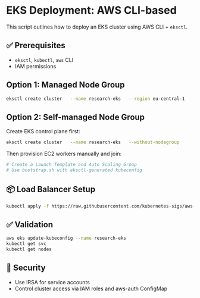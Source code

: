 
# EKS Deployment: AWS CLI-based

This script outlines how to deploy an EKS cluster using AWS CLI + `eksctl`.

## ✅ Prerequisites
- `eksctl`, `kubectl`, `aws` CLI
- IAM permissions

## Option 1: Managed Node Group
```bash
eksctl create cluster   --name research-eks   --region eu-central-1   --nodegroup-name managed-ng   --node-type t3.medium   --nodes 2   --nodes-min 1   --nodes-max 3   --managed
```

## Option 2: Self-managed Node Group
Create EKS control plane first:
```bash
eksctl create cluster   --name research-eks   --without-nodegroup
```

Then provision EC2 workers manually and join:
```bash
# Create a Launch Template and Auto Scaling Group
# Use bootstrap.sh with eksctl-generated kubeconfig
```

## 📦 Load Balancer Setup
```bash
kubectl apply -f https://raw.githubusercontent.com/kubernetes-sigs/aws-load-balancer-controller/main/docs/install/iam_policy.json
```

## ✅ Validation
```bash
aws eks update-kubeconfig --name research-eks
kubectl get svc
kubectl get nodes
```

## 🔐 Security
- Use IRSA for service accounts
- Control cluster access via IAM roles and aws-auth ConfigMap
